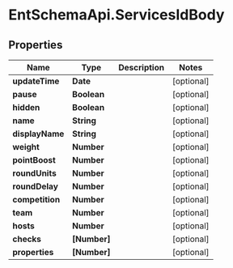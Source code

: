# EntSchemaApi.ServicesIdBody

## Properties
Name | Type | Description | Notes
------------ | ------------- | ------------- | -------------
**updateTime** | **Date** |  | [optional] 
**pause** | **Boolean** |  | [optional] 
**hidden** | **Boolean** |  | [optional] 
**name** | **String** |  | [optional] 
**displayName** | **String** |  | [optional] 
**weight** | **Number** |  | [optional] 
**pointBoost** | **Number** |  | [optional] 
**roundUnits** | **Number** |  | [optional] 
**roundDelay** | **Number** |  | [optional] 
**competition** | **Number** |  | [optional] 
**team** | **Number** |  | [optional] 
**hosts** | **Number** |  | [optional] 
**checks** | **[Number]** |  | [optional] 
**properties** | **[Number]** |  | [optional] 
